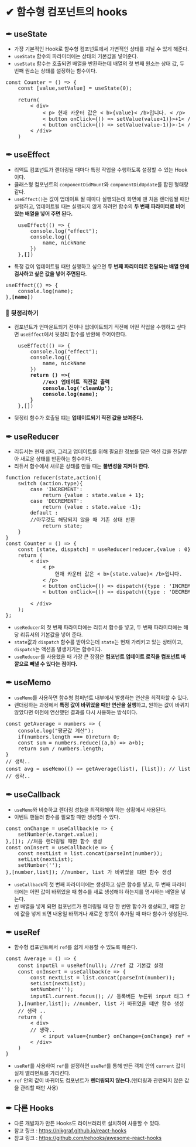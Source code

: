 # ✔ 함수형 컴포넌트의 hooks
## ✒ useState
- 가장 기본적인 Hook로 함수형 컴포넌트에서 가변적인 상태를 지닐 수 있게 해준다.
- <code>useState</code> 함수의 파라미터에는 상태의 기본값을 넣어준다.
- <code>useState</code> 함수는 호출되면 배열을 반환하는데 배열의 첫 번째 원소는 상태 값, 두 번째 원소는 상태를 설정하는 함수이다.
<pre>
const Counter = () => {
    const [value,setValue] = useState(0);

    return(
        < div>
            < p> 현재 카운터 값은 < b>{value}< /b>입니다. < /p>
            < button onClick={() => setValue(value+1)}>+1< /button>
            < button onClick={() => setValue(value-1)}>-1< /button>
        < /div>
    )
</pre>

## ✒ useEffect
- 리액트 컴포넌트가 렌더링될 때마다 특정 작업을 수행하도록 설정할 수 있는 Hook이다.
- 클래스형 컴포넌트의 <code>componentDidMount</code>와 <code>componentDidUpdate</code>를 합친 형태랑 같다.
- <code>useEffect()</code>는 값이 업데이트 될 때마다 실행되는데 화면에 맨 처음 렌더링될 때만 실행하고, 업데이트될 때는 실행되지 않게 하려면 함수의 <b>두 번째 파라미터로 비어 있는 배열을 넣어 주면 된다.</b>
<pre>
    useEffect(() => {
        console.log("effect");
        console.log({
            name, nickName
        })
    },<b>[]</b>)
</pre>
- 특정 값이 업데이트될 때만 실행하고 싶으면 <b>두 번째 파리미터로 전달되는 배열 안에 검사하고 싶은 값을 넣어 주면된다.</b>
<pre>
useEffect(() => {
    console.log(name);
},<b>[name]</b>)
</pre>
### 🔸 뒷정리하기
- 컴포넌트가 언마운트되기 전이나 업데이트되기 직전에 어떤 작업을 수행하고 싶다면 <code>useEffect</code>에서 뒷정리 함수를 반환해 주어야한다.
<pre>
    useEffect(() => {
        console.log("effect");
        console.log({
            name, nickName
        })<b>
        return () =>{
            //ex) 업데이트 직전값 출력
            console.log('cleanUp');
            console.log(name);
        }</b>
    },[])
</pre>
- 뒷정리 함수가 호출될 떄는 <b>업데이트되기 직전 값을 보여준다.</b>

## ✒ useReducer
- 리듀서는 현재 상태, 그리고 업데이트를 위해 필요한 정보를 담은 액션 값을 전달받아 새로운 상태를 반환하는 함수이다.
- 리듀서 함수에서 새로운 상태를 만들 때는 <b>불변성을 지켜야 한다.</b>
<pre>
function reducer(state,action){
    switch (action.type){
        case 'INCREMENT':
            return {value : state.value + 1};
        case 'DECREMENT':
            return {value : state.value -1};
        default :
        //아무것도 해당되지 않을 때 기존 상태 반환
            return state;
    }
}
const Counter = () => {
    const [state, dispatch] = useReducer(reducer,{value : 0});
    return (
        < div>
            < p>
                현재 카운터 값은 < b>{state.value}< /b>입니다.
            < /p>
            < button onClick={() => dispatch({type : 'INCREMENT'})}>+1< /button>
            < button onClick={() => dispatch({type : 'DECREMENT'})}>-1< /button>

        < /div>
    );
};
</pre>
- <code>useReducer</code>의 첫 번째 파라미터에는 리듀서 함수를 넣고, 두 번째 파라미터에는 해당 리듀서의 기본값을 넣어 준다.
- <code>state</code>값과 <code>dispatch</code> 함수를 받아오는데 <code>state</code>는 현재 가리키고 있는 상태이고, <code>dispatch</code>는 액션을 발생키기는 함수이다.
- <code>useReducer</code>를 사용했을 때 가장 큰 장점은 <b>컴포넌트 업데이트 로직을 컴포넌트 바깥으로 빼낼 수 있다는 점이다.</b>

## ✒ useMemo
- <code>useMemo</code>를 사용하면 함수형 컴퍼넌트 내부에서 발생하는 연산을 최적화할 수 있다.
- 렌더링하는 과정에서 <b>특정 값이 바뀌었을 때만 연산을 실행</b>하고, 원하는 값이 바뀌지 않았다면 이전에 연산했던 결과를 다시 사용하는 방식이다.
<pre>
const getAverage = numbers => {
    console.log("평균값 계산");
    if(numbers.length === 0)return 0;
    const sum = numbers.reduce((a,b) => a+b);
    return sum / numbers.length;
}
// 생략..
const avg = useMemo(() => getAverage(list), [list]); // list 값이 변경될때만 실행
// 생략..
</pre>
## ✒ useCallback
- <code>useMemo</code>와 비슷하고 렌더링 성능을 최적화해야 하는 상황에서 사용된다.
- 이벤트 핸들러 함수를 필요할 때만 생성할 수 있다.
<pre>
const onChange = useCallback(e => {
    setNumber(e.target.value);
},[]); //처음 랜더링될 때만 함수 생성
const onInsert = useCallback(e => {
    const nextList = list.concat(parseInt(number));
    setList(nextList);
    setNumber('');
},[number,list]); //number, list 가 바뀌었을 떄만 함수 생성
</pre>
- <code>useCallback</code>의 첫 번째 파라미터에는 생성하고 싶은 함수를 넣고, 두 번째 파라미터에는 어떤 값이 바뀌었을 때 함수를 새로 생성해야 하는지를 명시하는 배열을 넣는다.
- 빈 배열을 넣게 되면 컴포넌트가 렌더링될 때 단 한 번만 함수가 생성되고, 배열 안에 값을 넣게 되면 내용일 바뀌거나 새로운 항목이 추가될 때 마다 함수가 생성된다.

## ✒ useRef
- 함수형 컴포넌트에서 <code>ref</code>를 쉽게 사용할 수 있도록 해준다.
<pre>
const Average = () => {
    const inputEl = useRef(null); //ref 값 기본값 설정
    const onInsert = useCallback(e => {
        const nextList = list.concat(parseInt(number));
        setList(nextList);
        setNumber('');
        inputEl.current.focus(); // 등록버튼 누른뒤 input 태그 focus
    },[number,list]); //number, list 가 바뀌었을 떄만 함수 생성
    // 생략 ..
    return (
        < div>
        // 생략..
            < input value={number} onChange={onChange} ref = {inputEl} />
        < /div>
    )
}
</pre>
- <code>useRef</code>를 사용하여 <code>ref</code>를 설정하면 <code>useRef</code>를 통해 만든 객체 안의 <code>current</code> 값이 실제 엘리먼트를 가리킨다.
- <code>ref</code> 안의 값이 바뀌어도 컴포넌트가 <b>렌더링되지 않는다.</b>(렌더링과 관련되지 않은 값을 관리할 때만 사용)

## ✒ 다른 Hooks
- 다른 개발자가 만든 Hooks도 라이브러리로 설치하여 사용할 수 있다.
- 참고 링크 : https://nikgraf.github.io/react-hooks
- 참고 링크 : https://github.com/rehooks/awesome-react-hooks